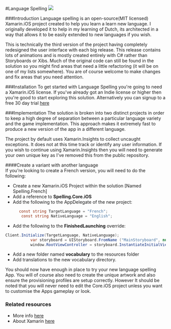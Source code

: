 #Language Spelling 
![](http://i1.wp.com/micjames.co.uk/wp-content/uploads/2014/09/screen22.png) 

###Introduction
Language spelling is an open-source(MIT licensed) Xamarin.iOS project created to help you learn a learn new language. I originally developed it to help in my learning of Dutch, its architected in a way that allows it to be easily extended to new languages if you wish. 

This is technically the third version of the project having completely redesigned the user interface with each big release. This release contains lots of animations and is mostly created entirely with C# rather than Storyboards or Xibs. Much of the original code can still be found in the solution so you might find areas that need a little refactoring (it will be on one of my lists somewhere). You are of course welcome to make changes and fix areas that you need attention. 

###Installation
To get started with Language Spelling you're going to need a Xamarin.iOS license. If you've already got an Indie license or higher then you're good to start exploring this solution. Alternatively you can signup to a free 30 day trial [here](www.xamarin.com/download)

###Implementation
The solution is broken into two distinct projects in order to keep a high degree of separation between a particular language variety and the game  implementation. This approach makes it extremely fast to produce a new version of the app in a different language. 

The project by default uses Xamarin.Insights to collect uncaught exceptions. It does not at this time track or identify any user information. If you wish to continue using Xamarin.Insights then you will need to generate your own unique key as I've removed this from the public repository. 

####Create a variant with another language  
If you're looking to create a French version, you will need to do the following: 

* Create a new Xamarin.iOS Project within the solution [Named Spelling.French]
*  Add a reference to **Spelling.Core.iOS** 
*  Add the following to the AppDelegate of the new project:
 ```csharp
	   const string TargetLanguage = "French";
        const string NativeLanguage = "English";
```
* Add the following to the **FinishedLaunching** override: 
 ```csharp
 Client.Initialize(TargetLanguage, NativeLanguage);
            var storyboard = UIStoryboard.FromName ("MainStoryboard", null);
            window.RootViewController = storyboard.InstantiateInitialViewController();
```
	     
* Add a new folder named **vocabulary** to the resources folder
*  Add translations to the new vocabulary directory. 

You should now have enough in place to try your new language spelling App. You will of course also need to create the unique artwork and also ensure the provisioning profiles are setup correctly. However It should be noted that you will never need to edit the Core.iOS project unless you want to customise the Apps gameplay or look.
### Related resources 
* More info [here](http://micjames.co.uk/dutch-spelling/)
* About Xamarin [here](www.xamarin.com)